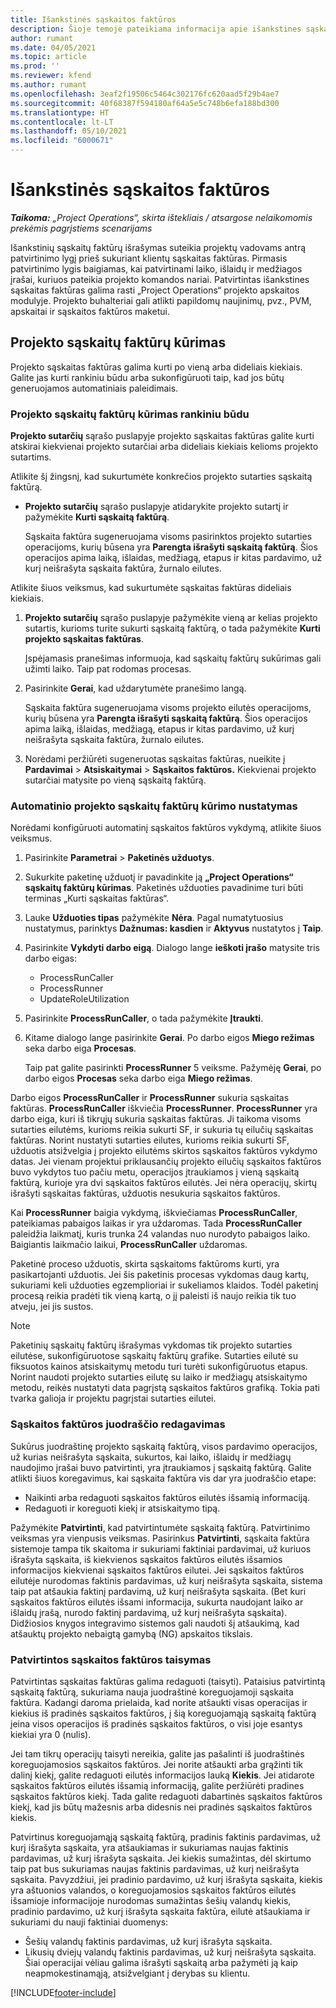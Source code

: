 ```yaml
---
title: Išankstinės sąskaitos faktūros
description: Šioje temoje pateikiama informacija apie išankstines sąskaitas faktūras „Project Operations“.
author: rumant
ms.date: 04/05/2021
ms.topic: article
ms.prod: ''
ms.reviewer: kfend
ms.author: rumant
ms.openlocfilehash: 3eaf2f19506c5464c302176fc620aad5f29b4ae7
ms.sourcegitcommit: 40f68387f594180af64a5e5c748b6efa188bd300
ms.translationtype: HT
ms.contentlocale: lt-LT
ms.lasthandoff: 05/10/2021
ms.locfileid: "6000671"
---
```

# <a name="proforma-invoices"></a>Išankstinės sąskaitos faktūros

_**Taikoma:** „Project Operations“, skirta ištekliais / atsargose nelaikomomis prekėmis pagrįstiems scenarijams_

Išankstinių sąskaitų faktūrų išrašymas suteikia projektų vadovams antrą patvirtinimo lygį prieš sukuriant klientų sąskaitas faktūras. Pirmasis patvirtinimo lygis baigiamas, kai patvirtinami laiko, išlaidų ir medžiagos įrašai, kuriuos pateikia projekto komandos nariai. Patvirtintas išankstines sąskaitas faktūras galima rasti „Project Operations“ projekto apskaitos modulyje. Projekto buhalteriai gali atlikti papildomų naujinimų, pvz., PVM, apskaitai ir sąskaitos faktūros maketui.


## <a name="creating-project-invoices"></a>Projekto sąskaitų faktūrų kūrimas

Projekto sąskaitas faktūras galima kurti po vieną arba dideliais kiekiais. Galite jas kurti rankiniu būdu arba sukonfigūruoti taip, kad jos būtų generuojamos automatiniais paleidimais.

### <a name="manually-create-project-invoices"></a>Projekto sąskaitų faktūrų kūrimas rankiniu būdu 

**Projekto sutarčių** sąrašo puslapyje projekto sąskaitas faktūras galite kurti atskirai kiekvienai projekto sutarčiai arba dideliais kiekiais kelioms projekto sutartims.

Atlikite šį žingsnį, kad sukurtumėte konkrečios projekto sutarties sąskaitą faktūrą.

- **Projekto sutarčių** sąrašo puslapyje atidarykite projekto sutartį ir pažymėkite **Kurti sąskaitą faktūrą**.

    Sąskaita faktūra sugeneruojama visoms pasirinktos projekto sutarties operacijoms, kurių būsena yra **Parengta išrašyti sąskaitą faktūrą**. Šios operacijos apima laiką, išlaidas, medžiagą, etapus ir kitas pardavimo, už kurį neišrašyta sąskaita faktūra, žurnalo eilutes.

Atlikite šiuos veiksmus, kad sukurtumėte sąskaitas faktūras dideliais kiekiais.

1. **Projekto sutarčių** sąrašo puslapyje pažymėkite vieną ar kelias projekto sutartis, kurioms turite sukurti sąskaitą faktūrą, o tada pažymėkite **Kurti projekto sąskaitas faktūras**.

    Įspėjamasis pranešimas informuoja, kad sąskaitų faktūrų sukūrimas gali užimti laiko. Taip pat rodomas procesas.

2. Pasirinkite **Gerai**, kad uždarytumėte pranešimo langą.

    Sąskaita faktūra sugeneruojama visoms projekto eilutės operacijoms, kurių būsena yra **Parengta išrašyti sąskaitą faktūrą**. Šios operacijos apima laiką, išlaidas, medžiagą, etapus ir kitas pardavimo, už kurį neišrašyta sąskaita faktūra, žurnalo eilutes.

3. Norėdami peržiūrėti sugeneruotas sąskaitas faktūras, nueikite į **Pardavimai** \> **Atsiskaitymai** \> **Sąskaitos faktūros.** Kiekvienai projekto sutarčiai matysite po vieną sąskaitą faktūrą.

### <a name="set-up-automated-creation-of-project-invoices"></a>Automatinio projekto sąskaitų faktūrų kūrimo nustatymas 

Norėdami konfigūruoti automatinį sąskaitos faktūros vykdymą, atlikite šiuos veiksmus.

1. Pasirinkite **Parametrai** \> **Paketinės užduotys**.
2. Sukurkite paketinę užduotį ir pavadinkite ją **„Project Operations“ sąskaitų faktūrų kūrimas**. Paketinės užduoties pavadinime turi būti terminas „Kurti sąskaitas faktūras“.
3. Lauke **Užduoties tipas** pažymėkite **Nėra**. Pagal numatytuosius nustatymus, parinktys **Dažnumas: kasdien** ir **Aktyvus** nustatytos į **Taip**.
4. Pasirinkite **Vykdyti darbo eigą**. Dialogo lange **ieškoti įrašo** matysite tris darbo eigas:

    - ProcessRunCaller
    - ProcessRunner
    - UpdateRoleUtilization

5. Pasirinkite **ProcessRunCaller**, o tada pažymėkite **Įtraukti**.
6. Kitame dialogo lange pasirinkite **Gerai**. Po darbo eigos **Miego režimas** seka darbo eiga **Procesas**.

    Taip pat galite pasirinkti **ProcessRunner** 5 veiksme. Pažymėję **Gerai**, po darbo eigos **Procesas** seka darbo eiga **Miego režimas**.

Darbo eigos **ProcessRunCaller** ir **ProcessRunner** sukuria sąskaitas faktūras. **ProcessRunCaller** iškviečia **ProcessRunner**. **ProcessRunner** yra darbo eiga, kuri iš tikrųjų sukuria sąskaitas faktūras. Ji taikoma visoms sutarties eilutėms, kurioms reikia sukurti SF, ir sukuria tų eilučių sąskaitas faktūras. Norint nustatyti sutarties eilutes, kurioms reikia sukurti SF, užduotis atsižvelgia į projekto eilutėms skirtos sąskaitos faktūros vykdymo datas. Jei vienam projektui priklausančių projekto eilučių sąskaitos faktūros buvo vykdytos tuo pačiu metu, operacijos įtraukiamos į vieną sąskaitą faktūrą, kurioje yra dvi sąskaitos faktūros eilutės. Jei nėra operacijų, skirtų išrašyti sąskaitas faktūras, užduotis nesukuria sąskaitos faktūros.

Kai **ProcessRunner** baigia vykdymą, iškviečiamas **ProcessRunCaller**, pateikiamas pabaigos laikas ir yra uždaromas. Tada **ProcessRunCaller** paleidžia laikmatį, kuris trunka 24 valandas nuo nurodyto pabaigos laiko. Baigiantis laikmačio laikui, **ProcessRunCaller** uždaromas.

Paketinė proceso užduotis, skirta sąskaitoms faktūroms kurti, yra pasikartojanti užduotis. Jei šis paketinis procesas vykdomas daug kartų, sukuriami keli užduoties egzemplioriai ir sukeliamos klaidos. Todėl paketinį procesą reikia pradėti tik vieną kartą, o jį paleisti iš naujo reikia tik tuo atveju, jei jis sustos.

> [!NOTE]
> Paketinių sąskaitų faktūrų išrašymas vykdomas tik projekto sutarties eilutėse, sukonfigūruotose sąskaitų faktūrų grafike. Sutarties eilutė su fiksuotos kainos atsiskaitymų metodu turi turėti sukonfigūruotus etapus. Norint naudoti projekto sutarties eilutę su laiko ir medžiagų atsiskaitymo metodu, reikės nustatyti data pagrįstą sąskaitos faktūros grafiką. Tokia pati tvarka galioja ir projektu pagrįstai sutarties eilutei.      
 
### <a name="edit-a-draft-invoice"></a>Sąskaitos faktūros juodraščio redagavimas

Sukūrus juodraštinę projekto sąskaitą faktūrą, visos pardavimo operacijos, už kurias neišrašyta sąskaita, sukurtos, kai laiko, išlaidų ir medžiagų naudojimo įrašai buvo patvirtinti, yra įtraukiamos į sąskaitą faktūrą. Galite atlikti šiuos koregavimus, kai sąskaita faktūra vis dar yra juodraščio etape:

- Naikinti arba redaguoti sąskaitos faktūros eilutės išsamią informaciją.
- Redaguoti ir koreguoti kiekį ir atsiskaitymo tipą.

Pažymėkite **Patvirtinti**, kad patvirtintumėte sąskaitą faktūrą. Patvirtinimo veiksmas yra vienpusis veiksmas. Pasirinkus **Patvirtinti**, sąskaita faktūra sistemoje tampa tik skaitoma ir sukuriami faktiniai pardavimai, už kuriuos išrašyta sąskaita, iš kiekvienos sąskaitos faktūros eilutės išsamios informacijos kiekvienai sąskaitos faktūros eilutei. Jei sąskaitos faktūros eilutėje nurodomas faktinis pardavimas, už kurį neišrašyta sąskaita, sistema taip pat atšaukia faktinį pardavimą, už kurį neišrašyta sąskaita. (Bet kuri sąskaitos faktūros eilutės išsami informacija, sukurta naudojant laiko ar išlaidų įrašą, nurodo faktinį pardavimą, už kurį neišrašyta sąskaita). Didžiosios knygos integravimo sistemos gali naudoti šį atšaukimą, kad atšauktų projekto nebaigtą gamybą (NG) apskaitos tikslais.

### <a name="correct-a-confirmed-invoice"></a>Patvirtintos sąskaitos faktūros taisymas

Patvirtintas sąskaitas faktūras galima redaguoti (taisyti). Pataisius patvirtintą sąskaitą faktūrą, sukuriama nauja juodraštinė koreguojamoji sąskaita faktūra. Kadangi daroma prielaida, kad norite atšaukti visas operacijas ir kiekius iš pradinės sąskaitos faktūros, į šią koreguojamąją sąskaitą faktūrą įeina visos operacijos iš pradinės sąskaitos faktūros, o visi joje esantys kiekiai yra 0 (nulis).

Jei tam tikrų operacijų taisyti nereikia, galite jas pašalinti iš juodraštinės koreguojamosios sąskaitos faktūros. Jei norite atšaukti arba grąžinti tik dalinį kiekį, galite redaguoti eilutės informacijos lauką **Kiekis**. Jei atidarote sąskaitos faktūros eilutės išsamią informaciją, galite peržiūrėti pradines sąskaitos faktūros kiekį. Tada galite redaguoti dabartinės sąskaitos faktūros kiekį, kad jis būtų mažesnis arba didesnis nei pradinės sąskaitos faktūros kiekis.

Patvirtinus koreguojamąją sąskaitą faktūrą, pradinis faktinis pardavimas, už kurį išrašyta sąskaita, yra atšaukiamas ir sukuriamas naujas faktinis pardavimas, už kurį išrašyta sąskaita. Jei kiekis sumažintas, dėl skirtumo taip pat bus sukuriamas naujas faktinis pardavimas, už kurį neišrašyta sąskaita. Pavyzdžiui, jei pradinio pardavimo, už kurį išrašyta sąskaita, kiekis yra aštuonios valandos, o koreguojamosios sąskaitos faktūros eilutės išsamioje informacijoje nurodomas sumažintas šešių valandų kiekis, pradinio pardavimo, už kurį išrašyta sąskaita faktūra, eilutė atšaukiama ir sukuriami du nauji faktiniai duomenys:

- Šešių valandų faktinis pardavimas, už kurį išrašyta sąskaita.
- Likusių dviejų valandų faktinis pardavimas, už kurį neišrašyta sąskaita. Šiai operacijai vėliau galima išrašyti sąskaitą arba pažymėti ją kaip neapmokestinamąją, atsižvelgiant į derybas su klientu.


[!INCLUDE[footer-include](../includes/footer-banner.md)]
